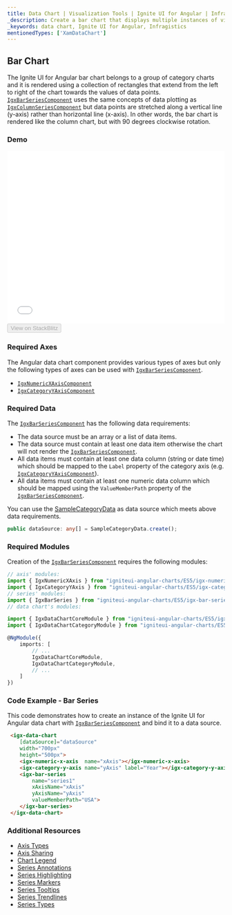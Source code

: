 ```yaml
---
title: Data Chart | Visualization Tools | Ignite UI for Angular | Infragistics | Bar Chart
_description: Create a bar chart that displays multiple instances of visual elements in the same plot area in order to create composite chart views.
_keywords: data chart, Ignite UI for Angular, Infragistics
mentionedTypes: ['XamDataChart']
---
```


## Bar Chart

The Ignite UI for Angular bar chart belongs to a group of category charts and it is rendered using a collection of rectangles that extend from the left to right of the chart towards the values of data points. [`IgxBarSeriesComponent`](/products/ignite-ui-angular/api/docs/typescript/latest/classes/igxbarseriescomponent.html) uses the same concepts of data plotting as [`IgxColumnSeriesComponent`](/products/ignite-ui-angular/api/docs/typescript/latest/classes/igxcolumnseriescomponent.html) but data points are stretched along a vertical line (y-axis) rather than horizontal line (x-axis). In other words, the bar chart is rendered like the column chart, but with 90 degrees clockwise rotation.

### Demo

<div class="sample-container loading" style="height: 400px">
    <iframe id="data-chart-type-category-series-iframe" src='{environment:dvDemosBaseUrl}/charts/data-chart-type-category-bar-series' width="100%" height="100%" seamless frameBorder="0" onload="onXPlatSampleIframeContentLoaded(this);"></iframe>
</div>
<div>
    <button data-localize="stackblitz" disabled class="stackblitz-btn" data-iframe-id="data-chart-type-category-series-iframe" data-demos-base-url="{environment:dvDemosBaseUrl}">View on StackBlitz
    </button>
</div>

<div class="divider--half"></div>

### Required Axes

The Angular data chart component provides various types of axes but only the following types of axes can be used with [`IgxBarSeriesComponent`](/products/ignite-ui-angular/api/docs/typescript/latest/classes/igxbarseriescomponent.html).

-   [`IgxNumericXAxisComponent`](/products/ignite-ui-angular/api/docs/typescript/latest/classes/igxnumericxaxiscomponent.html)
-   [`IgxCategoryYAxisComponent`](/products/ignite-ui-angular/api/docs/typescript/latest/classes/igxcategoryyaxiscomponent.html)

### Required Data

The [`IgxBarSeriesComponent`](/products/ignite-ui-angular/api/docs/typescript/latest/classes/igxbarseriescomponent.html) has the following data requirements:

-   The data source must be an array or a list of data items.
-   The data source must contain at least one data item otherwise the chart will not render the [`IgxBarSeriesComponent`](/products/ignite-ui-angular/api/docs/typescript/latest/classes/igxbarseriescomponent.html).
-   All data items must contain at least one data column (string or date time) which should be mapped to the `Label` property of the category axis (e.g. [`IgxCategoryYAxisComponent`](/products/ignite-ui-angular/api/docs/typescript/latest/classes/igxcategoryyaxiscomponent.html)).
-   All data items must contain at least one numeric data column which should be mapped using the `ValueMemberPath` property of the [`IgxBarSeriesComponent`](/products/ignite-ui-angular/api/docs/typescript/latest/classes/igxbarseriescomponent.html).

You can use the [SampleCategoryData](data-chart-data-sources-category.md) as data source which meets above data requirements.

```ts
public dataSource: any[] = SampleCategoryData.create();
```

### Required Modules

Creation of the [`IgxBarSeriesComponent`](/products/ignite-ui-angular/api/docs/typescript/latest/classes/igxbarseriescomponent.html) requires the following modules:

```ts
// axis' modules:
import { IgxNumericXAxis } from "igniteui-angular-charts/ES5/igx-numeric-x-axis";
import { IgxCategoryYAxis } from "igniteui-angular-charts/ES5/igx-category-y-axis";
// series' modules:
import { IgxBarSeries } from "igniteui-angular-charts/ES5/igx-bar-series";
// data chart's modules:

import { IgxDataChartCoreModule } from "igniteui-angular-charts/ES5/igx-data-chart-core--module";
import { IgxDataChartCategoryModule } from "igniteui-angular-charts/ES5/igx-data-chart-category--module";

@NgModule({
    imports: [
        // ...
        IgxDataChartCoreModule,
        IgxDataChartCategoryModule,
        // ...
    ]
})
```

### Code Example - Bar Series

This code demonstrates how to create an instance of the Ignite UI for Angular data chart with [`IgxBarSeriesComponent`](/products/ignite-ui-angular/api/docs/typescript/latest/classes/igxbarseriescomponent.html) and bind it to a data source.

```html
 <igx-data-chart
    [dataSource]="dataSource"
    width="700px"
    height="500px">
    <igx-numeric-x-axis  name="xAxis"></igx-numeric-x-axis>
    <igx-category-y-axis name="yAxis" label="Year"></igx-category-y-axis>
    <igx-bar-series
        name="series1"
        xAxisName="xAxis"
        yAxisName="yAxis"
        valueMemberPath="USA">
    </igx-bar-series>
 </igx-data-chart>
```

### Additional Resources

-   [Axis Types](data-chart-axis-types.md)
-   [Axis Sharing](data-chart-axis-sharing.md)
-   [Chart Legend](data-chart-legends.md)
-   [Series Annotations](data-chart-series-annotations.md)
-   [Series Highlighting](data-chart-series-highlighting.md)
-   [Series Markers](data-chart-series-markers.md)
-   [Series Tooltips](data-chart-series-tooltips.md)
-   [Series Trendlines](data-chart-series-trendlines.md)
-   [Series Types](data-chart-series-types.md)
